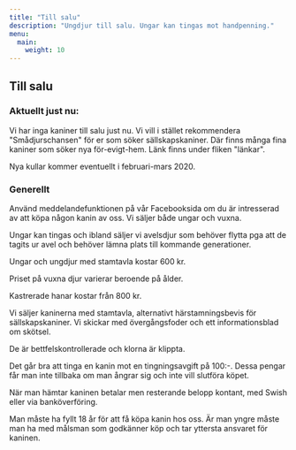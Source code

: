 ```yaml
---
title: "Till salu"
description: "Ungdjur till salu. Ungar kan tingas mot handpenning."
menu:
  main:
    weight: 10
---
```


## Till salu

### Aktuellt just nu:

Vi har inga kaniner till salu just nu. Vi vill i stället rekommendera "Smådjurschansen" för er som söker sällskapskaniner. Där finns många fina kaniner som söker nya för-evigt-hem. Länk finns under fliken "länkar".

Nya kullar kommer eventuellt i februari-mars 2020.


### Generellt

Använd meddelandefunktionen på vår Facebooksida om du är intresserad av att köpa någon kanin av oss. Vi säljer både ungar och vuxna.

Ungar kan tingas och ibland säljer vi avelsdjur som behöver flytta pga att de tagits ur avel och behöver lämna plats till kommande generationer.

Ungar och ungdjur med stamtavla kostar 600 kr.

Priset på vuxna djur varierar beroende på ålder.

Kastrerade hanar kostar från 800 kr.

Vi säljer kaninerna med stamtavla, alternativt härstamningsbevis för sällskapskaniner. Vi skickar med övergångsfoder och ett informationsblad om skötsel.

De är bettfelskontrollerade och klorna är klippta.

Det går bra att tinga en kanin mot en tingningsavgift på 100:-. Dessa pengar får man inte tillbaka om man ångrar sig och inte vill slutföra köpet.

När man hämtar kaninen betalar men resterande belopp kontant, med Swish eller via banköverföring.

Man måste ha fyllt 18 år för att få köpa kanin hos oss. Är man yngre måste man ha med målsman som godkänner köp och tar yttersta ansvaret för kaninen.
